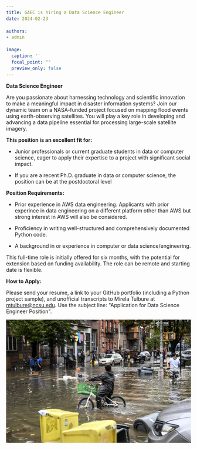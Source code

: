 ```yaml
---
title: GAEC is hiring a Data Science Engineer 
date: 2024-02-23

authors:
- admin

image:
  caption: ''
  focal_point: ""
  preview_only: false
---
```


**Data Science Engineer**
<!--more-->

Are you passionate about harnessing technology and scientific innovation to make a meaningful impact in disaster information systems? Join our dynamic team on a  NASA-funded project focused on mapping flood events using earth-observing satellites. You will play a key role in developing and advancing a data pipeline essential for processing large-scale satellite imagery.


**This position is an excellent fit for:**

- Junior professionals or current graduate students in data or computer science, eager to apply their expertise to a project with significant social impact.

- If you are a recent Ph.D. graduate in data or computer science, the position can be at the postdoctoral level


**Position Requirements:**

- Prior experience in AWS data engineering. Applicants with prior experince in data engineering on a different platform other than AWS but strong interest in AWS will also be considered.

- Proficiency in writing well-structured and comprehensively documented Python code.

- A background in or experience in computer or data science/engineering.


This full-time role is initially offered for six months, with the potential for extension based on funding availability. The role can be remote and starting date is flexible.


**How to Apply:**

Please send your resume, a link to your GitHub portfolio (including a Python project sample), and unofficial transcripts to Mirela Tulbure at mtulbure@ncsu.edu. Use the subject line: "Application for Data Science Engineer Position".

<!--more-->
<img src="Flood_img.jpg" alt="image is not available">